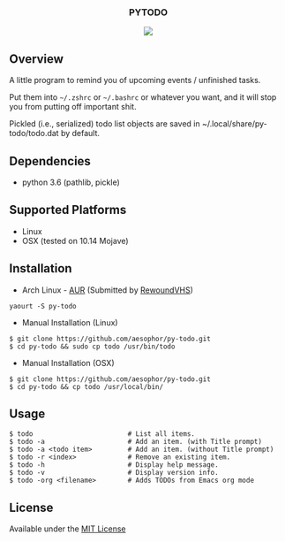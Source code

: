 
<div align="center">
<h3>PYTODO</h3>
<img src="https://github.com/aesophor/py-todo/raw/master/assets/scrot.png">

</div>

## Overview
A little program to remind you of upcoming events / unfinished tasks.

Put them into `~/.zshrc` or `~/.bashrc` or whatever you want, and it will stop you from
putting off important shit.

Pickled (i.e., serialized) todo list objects are saved in ~/.local/share/py-todo/todo.dat by default.


## Dependencies
* python 3.6 (pathlib, pickle)

## Supported Platforms
* Linux
* OSX (tested on 10.14 Mojave)

## Installation
* Arch Linux - [AUR](https://aur.archlinux.org/packages/py-todo) (Submitted by [RewoundVHS](https://github.com/RewoundVHS))
```
yaourt -S py-todo
```

* Manual Installation (Linux)
```
$ git clone https://github.com/aesophor/py-todo.git
$ cd py-todo && sudo cp todo /usr/bin/todo
```

* Manual Installation (OSX)
```
$ git clone https://github.com/aesophor/py-todo.git
$ cd py-todo && cp todo /usr/local/bin/
```

## Usage
```
$ todo                        # List all items.
$ todo -a                     # Add an item. (with Title prompt)
$ todo -a <todo item>         # Add an item. (without Title prompt)
$ todo -r <index>             # Remove an existing item.
$ todo -h                     # Display help message.
$ todo -v                     # Display version info.
$ todo -org <filename>        # Adds TODOs from Emacs org mode
```

## License
Available under the [MIT License](https://github.com/aesophor/py-todo/blob/master/LICENSE)
